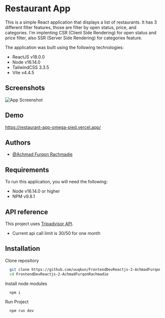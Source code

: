 
# Restaurant App

This is a simple React application that displays a list of restaurants. It has 3 different filter features, those are filter by open status, price, and categories. I'm implenting CSR (Client Side Rendering) for open status and price filter, also SSR (Server Side Rendering) for categories feature.

The application was built using the following technologies: 
- ReactJS v18.0.0
- Node v16.14.0
- TailwindCSS 3.3.5
- Vite v4.4.5

## Screenshots

![App Screenshot](https://s6.imgcdn.dev/R4MxO.png)


## Demo
https://restaurant-app-omega-pied.vercel.app/


## Authors

- [@Achmad Furqon Rachmadie](https://www.github.com/uuqkun)


## Requirements
To run this application, you will need the following: 
- Node v16.14.0 or higher
- NPM v9.8.1

## API reference
This project uses [Tripadvisor API](https://rapidapi.com/DataCrawler/api/tripadvisor16).
- Current api call limit is 30/50 for one month

## Installation

Clone repository
```bash
  git clone https://github.com/uuqkun/FrontendDevReactjs-2-AchmadFurqonRachmadie.git
  cd FrontendDevReactjs-2-AchmadFurqonRachmadie
```

Install node modules 
```bash
  npm i
```

Run Project
```bash
  npm run dev
```
